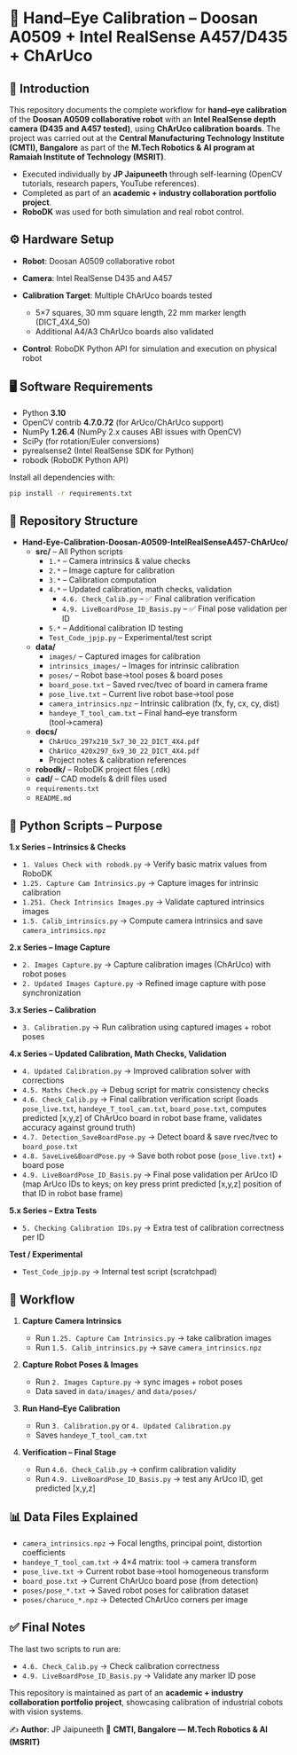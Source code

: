 # 🤖 Hand–Eye Calibration – Doosan A0509 + Intel RealSense A457/D435 + ChArUco

## 📌 Introduction

This repository documents the complete workflow for **hand–eye calibration** of the **Doosan A0509 collaborative robot** with an **Intel RealSense depth camera (D435 and A457 tested)**, using **ChArUco calibration boards**.
The project was carried out at the **Central Manufacturing Technology Institute (CMTI), Bangalore** as part of the **M.Tech Robotics & AI program at Ramaiah Institute of Technology (MSRIT)**.

* Executed individually by **JP Jaipuneeth** through self-learning (OpenCV tutorials, research papers, YouTube references).
* Completed as part of an **academic + industry collaboration portfolio project**.
* **RoboDK** was used for both simulation and real robot control.

## ⚙️ Hardware Setup

* **Robot**: Doosan A0509 collaborative robot
* **Camera**: Intel RealSense D435 and A457
* **Calibration Target**: Multiple ChArUco boards tested

  * 5×7 squares, 30 mm square length, 22 mm marker length (DICT_4X4_50)
  * Additional A4/A3 ChArUco boards also validated
* **Control**: RoboDK Python API for simulation and execution on physical robot

## 🖥️ Software Requirements

* Python **3.10**
* OpenCV contrib **4.7.0.72** (for ArUco/ChArUco support)
* NumPy **1.26.4** (NumPy 2.x causes ABI issues with OpenCV)
* SciPy (for rotation/Euler conversions)
* pyrealsense2 (Intel RealSense SDK for Python)
* robodk (RoboDK Python API)

Install all dependencies with:

```bash
pip install -r requirements.txt
```

## 📂 Repository Structure

- **Hand-Eye-Calibration-Doosan-A0509-IntelRealSenseA457-ChArUco/**
  - **src/** – All Python scripts
    - `1.*` – Camera intrinsics & value checks
    - `2.*` – Image capture for calibration
    - `3.*` – Calibration computation
    - `4.*` – Updated calibration, math checks, validation
      - `4.6. Check_Calib.py` – ✅ Final calibration verification
      - `4.9. LiveBoardPose_ID_Basis.py` – ✅ Final pose validation per ID
    - `5.*` – Additional calibration ID testing
    - `Test_Code_jpjp.py` – Experimental/test script
  - **data/**
    - `images/` – Captured images for calibration
    - `intrinsics_images/` – Images for intrinsic calibration
    - `poses/` – Robot base→tool poses & board poses
    - `board_pose.txt` – Saved rvec/tvec of board in camera frame
    - `pose_live.txt` – Current live robot base→tool pose
    - `camera_intrinsics.npz` – Intrinsic calibration (fx, fy, cx, cy, dist)
    - `handeye_T_tool_cam.txt` – Final hand–eye transform (tool→camera)
  - **docs/**
    - `ChArUco_297x210_5x7_30_22_DICT_4X4.pdf`
    - `ChArUco_420x297_6x9_30_22_DICT_4X4.pdf`
    - Project notes & calibration references
  - **robodk/** – RoboDK project files (.rdk)
  - **cad/** – CAD models & drill files used
  - `requirements.txt`
  - `README.md`


## 📜 Python Scripts – Purpose

**1.x Series – Intrinsics & Checks**

* `1. Values Check with robodk.py` → Verify basic matrix values from RoboDK
* `1.25. Capture Cam Intrinsics.py` → Capture images for intrinsic calibration
* `1.251. Check Intrinsics Images.py` → Validate captured intrinsics images
* `1.5. Calib_intrinsics.py` → Compute camera intrinsics and save `camera_intrinsics.npz`

**2.x Series – Image Capture**

* `2. Images Capture.py` → Capture calibration images (ChArUco) with robot poses
* `2. Updated Images Capture.py` → Refined image capture with pose synchronization

**3.x Series – Calibration**

* `3. Calibration.py` → Run calibration using captured images + robot poses

**4.x Series – Updated Calibration, Math Checks, Validation**

* `4. Updated Calibration.py` → Improved calibration solver with corrections
* `4.5. Maths Check.py` → Debug script for matrix consistency checks
* `4.6. Check_Calib.py` → Final calibration verification script (loads `pose_live.txt`, `handeye_T_tool_cam.txt`, `board_pose.txt`, computes predicted [x,y,z] of ChArUco board in robot base frame, validates accuracy against ground truth)
* `4.7. Detection_SaveBoardPose.py` → Detect board & save rvec/tvec to `board_pose.txt`
* `4.8. SaveLive&BoardPose.py` → Save both robot pose (`pose_live.txt`) + board pose
* `4.9. LiveBoardPose_ID_Basis.py` → Final pose validation per ArUco ID (map ArUco IDs to keys; on key press print predicted [x,y,z] position of that ID in robot base frame)

**5.x Series – Extra Tests**

* `5. Checking Calibration IDs.py` → Extra test of calibration correctness per ID

**Test / Experimental**

* `Test_Code_jpjp.py` → Internal test script (scratchpad)

## 🚀 Workflow

1. **Capture Camera Intrinsics**

   * Run `1.25. Capture Cam Intrinsics.py` → take calibration images
   * Run `1.5. Calib_intrinsics.py` → save `camera_intrinsics.npz`

2. **Capture Robot Poses & Images**

   * Run `2. Images Capture.py` → sync images + robot poses
   * Data saved in `data/images/` and `data/poses/`

3. **Run Hand–Eye Calibration**

   * Run `3. Calibration.py` or `4. Updated Calibration.py`
   * Saves `handeye_T_tool_cam.txt`

4. **Verification – Final Stage**

   * Run `4.6. Check_Calib.py` → confirm calibration validity
   * Run `4.9. LiveBoardPose_ID_Basis.py` → test any ArUco ID, get predicted [x,y,z]

## 📊 Data Files Explained

* `camera_intrinsics.npz` → Focal lengths, principal point, distortion coefficients
* `handeye_T_tool_cam.txt` → 4×4 matrix: tool → camera transform
* `pose_live.txt` → Current robot base→tool homogeneous transform
* `board_pose.txt` → Current ChArUco board pose (from detection)
* `poses/pose_*.txt` → Saved robot poses for calibration dataset
* `poses/charuco_*.npz` → Detected ChArUco corners per image

## ✅ Final Notes

The last two scripts to run are:

* `4.6. Check_Calib.py` → Check calibration correctness
* `4.9. LiveBoardPose_ID_Basis.py` → Validate any marker ID pose

This repository is maintained as part of an **academic + industry collaboration portfolio project**, showcasing calibration of industrial cobots with vision systems.

✍️ **Author**: JP Jaipuneeth
📍 **CMTI, Bangalore — M.Tech Robotics & AI (MSRIT)**
